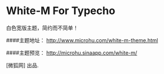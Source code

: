 White-M For Typecho
=======

白色宽版主题，简约而不简单！

####主题地址：
http://www.microhu.com/white-m-theme.html

####主题预览：
http://microhu.sinaapp.com/white-m/

[微狐网] 出品.
